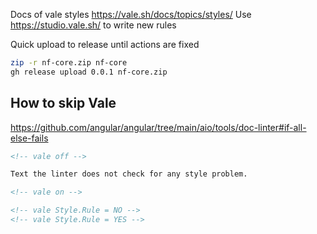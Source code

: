 Docs of vale styles https://vale.sh/docs/topics/styles/
Use https://studio.vale.sh/ to write new rules

Quick upload to release until actions are fixed

```bash
zip -r nf-core.zip nf-core
gh release upload 0.0.1 nf-core.zip
```

## How to skip Vale

https://github.com/angular/angular/tree/main/aio/tools/doc-linter#if-all-else-fails

```md
<!-- vale off -->

Text the linter does not check for any style problem.

<!-- vale on -->

<!-- vale Style.Rule = NO -->
<!-- vale Style.Rule = YES -->
```
